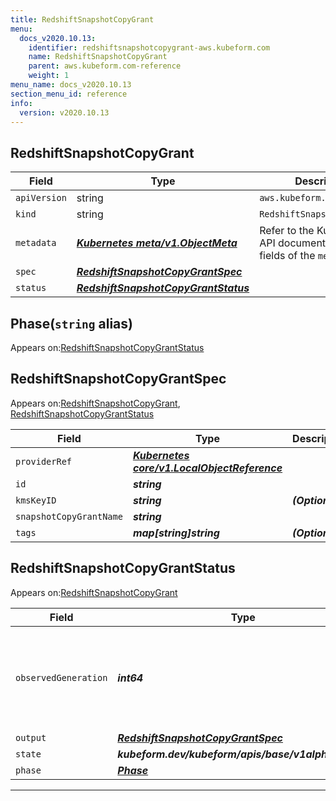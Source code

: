 ```yaml
---
title: RedshiftSnapshotCopyGrant
menu:
  docs_v2020.10.13:
    identifier: redshiftsnapshotcopygrant-aws.kubeform.com
    name: RedshiftSnapshotCopyGrant
    parent: aws.kubeform.com-reference
    weight: 1
menu_name: docs_v2020.10.13
section_menu_id: reference
info:
  version: v2020.10.13
---
```


## RedshiftSnapshotCopyGrant
| Field | Type | Description |
| ------ | ----- | ----------- |
| `apiVersion` | string | `aws.kubeform.com/v1alpha1` |
|    `kind` | string | `RedshiftSnapshotCopyGrant` |
| `metadata` | ***[Kubernetes meta/v1.ObjectMeta](https://kubernetes.io/docs/reference/generated/kubernetes-api/v1.13/#objectmeta-v1-meta)***|Refer to the Kubernetes API documentation for the fields of the `metadata` field.|
| `spec` | ***[RedshiftSnapshotCopyGrantSpec](#redshiftsnapshotcopygrantspec)***||
| `status` | ***[RedshiftSnapshotCopyGrantStatus](#redshiftsnapshotcopygrantstatus)***||
## Phase(`string` alias)

Appears on:[RedshiftSnapshotCopyGrantStatus](#redshiftsnapshotcopygrantstatus)

## RedshiftSnapshotCopyGrantSpec

Appears on:[RedshiftSnapshotCopyGrant](#redshiftsnapshotcopygrant), [RedshiftSnapshotCopyGrantStatus](#redshiftsnapshotcopygrantstatus)

| Field | Type | Description |
| ------ | ----- | ----------- |
| `providerRef` | ***[Kubernetes core/v1.LocalObjectReference](https://kubernetes.io/docs/reference/generated/kubernetes-api/v1.13/#localobjectreference-v1-core)***||
| `id` | ***string***||
| `kmsKeyID` | ***string***| ***(Optional)*** |
| `snapshotCopyGrantName` | ***string***||
| `tags` | ***map[string]string***| ***(Optional)*** |
## RedshiftSnapshotCopyGrantStatus

Appears on:[RedshiftSnapshotCopyGrant](#redshiftsnapshotcopygrant)

| Field | Type | Description |
| ------ | ----- | ----------- |
| `observedGeneration` | ***int64***| ***(Optional)*** Resource generation, which is updated on mutation by the API Server.|
| `output` | ***[RedshiftSnapshotCopyGrantSpec](#redshiftsnapshotcopygrantspec)***| ***(Optional)*** |
| `state` | ***kubeform.dev/kubeform/apis/base/v1alpha1.State***| ***(Optional)*** |
| `phase` | ***[Phase](#phase)***| ***(Optional)*** |
---
